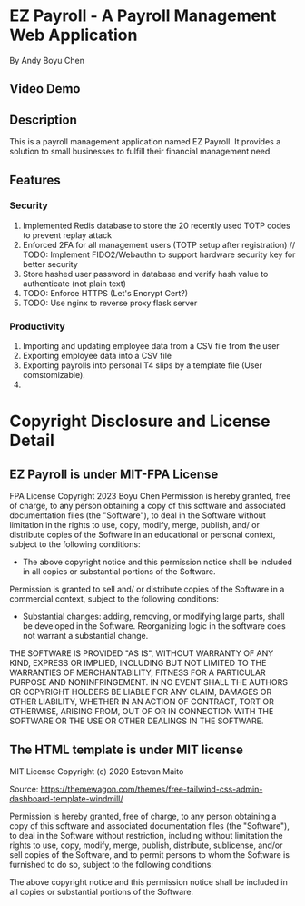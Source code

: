 # EZ Payroll - A Payroll Management Web Application
By Andy Boyu Chen

## Video Demo

## Description
This is a payroll management application named EZ Payroll. It provides a solution to small businesses to fulfill their financial management need.

## Features

### Security
1. Implemented Redis database to store the 20 recently used TOTP codes to prevent replay attack
2. Enforced 2FA for all management users (TOTP setup after registration) // TODO: Implement FIDO2/Webauthn to support hardware security key for better security
3. Store hashed user password in database and verify hash value to authenticate (not plain text)
4. TODO: Enforce HTTPS (Let's Encrypt Cert?)
5. TODO: Use nginx to reverse proxy flask server

### Productivity
1. Importing and updating employee data from a CSV file from the user
2. Exporting employee data into a CSV file
3. Exporting payrolls into personal T4 slips by a template file (User comstomizable).
4.  

# Copyright Disclosure and License Detail
## EZ Payroll is under MIT-FPA License
FPA License
Copyright 2023 Boyu Chen
Permission is hereby granted, free of charge, to any person obtaining a copy of this software and associated documentation files (the "Software"), to deal in the Software without limitation in the rights to use, copy, modify, merge, publish, and/ or distribute copies of the Software in an educational or personal context, subject to the following conditions: 

- The above copyright notice and this permission notice shall be included in all copies or substantial portions of the Software.

Permission is granted to sell and/ or distribute copies of the Software in a commercial context, subject to the following conditions:

- Substantial changes: adding, removing, or modifying large parts, shall be developed in the Software. Reorganizing logic in the software does not warrant a substantial change. 

THE SOFTWARE IS PROVIDED "AS IS", WITHOUT WARRANTY OF ANY KIND, EXPRESS OR IMPLIED, INCLUDING BUT NOT LIMITED TO THE WARRANTIES OF MERCHANTABILITY, FITNESS FOR A PARTICULAR PURPOSE AND NONINFRINGEMENT. IN NO EVENT SHALL THE AUTHORS OR COPYRIGHT HOLDERS BE LIABLE FOR ANY CLAIM, DAMAGES OR OTHER LIABILITY, WHETHER IN AN ACTION OF CONTRACT, TORT OR OTHERWISE, ARISING FROM, OUT OF OR IN CONNECTION WITH THE SOFTWARE OR THE USE OR OTHER DEALINGS IN THE SOFTWARE.

## The HTML template is under MIT license
MIT License
Copyright (c) 2020 Estevan Maito

Source:
https://themewagon.com/themes/free-tailwind-css-admin-dashboard-template-windmill/

Permission is hereby granted, free of charge, to any person obtaining a copy
of this software and associated documentation files (the "Software"), to deal
in the Software without restriction, including without limitation the rights
to use, copy, modify, merge, publish, distribute, sublicense, and/or sell
copies of the Software, and to permit persons to whom the Software is
furnished to do so, subject to the following conditions:

The above copyright notice and this permission notice shall be included in all
copies or substantial portions of the Software.

